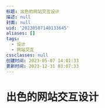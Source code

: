 ```yaml
---
标题: 出色的网站交互设计
描述: null
封面: null
uid: '20230507140133645'
aliases: []
tags:
  - 设计
  - 网站交互
cssclasses: null
创建时间: 2023-05-07 14:01:33
更新时间: 2023-12-31 03:07:33
---
```


# 出色的网站交互设计
